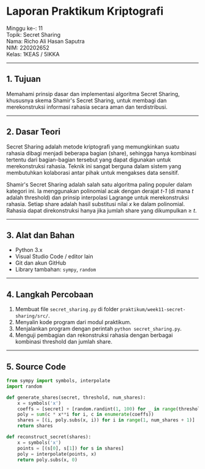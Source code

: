 # Laporan Praktikum Kriptografi  
Minggu ke-: 11  
Topik: Secret Sharing  
Nama: Richo Ali Hasan Saputra  
NIM: 220202652  
Kelas: 1KEAS / 5IKKA  

---

## 1. Tujuan  
Memahami prinsip dasar dan implementasi algoritma Secret Sharing, khususnya skema Shamir's Secret Sharing, untuk membagi dan merekonstruksi informasi rahasia secara aman dan terdistribusi.

---

## 2. Dasar Teori  
Secret Sharing adalah metode kriptografi yang memungkinkan suatu rahasia dibagi menjadi beberapa bagian (share), sehingga hanya kombinasi tertentu dari bagian-bagian tersebut yang dapat digunakan untuk merekonstruksi rahasia. Teknik ini sangat berguna dalam sistem yang membutuhkan kolaborasi antar pihak untuk mengakses data sensitif.

Shamir's Secret Sharing adalah salah satu algoritma paling populer dalam kategori ini. Ia menggunakan polinomial acak dengan derajat _t-1_ (di mana _t_ adalah threshold) dan prinsip interpolasi Lagrange untuk merekonstruksi rahasia. Setiap share adalah hasil substitusi nilai _x_ ke dalam polinomial. Rahasia dapat direkonstruksi hanya jika jumlah share yang dikumpulkan ≥ _t_.

---

## 3. Alat dan Bahan  
- Python 3.x  
- Visual Studio Code / editor lain  
- Git dan akun GitHub  
- Library tambahan: `sympy`, `random`

---

## 4. Langkah Percobaan  
1. Membuat file `secret_sharing.py` di folder `praktikum/week11-secret-sharing/src/`.  
2. Menyalin kode program dari modul praktikum.  
3. Menjalankan program dengan perintah `python secret_sharing.py`.  
4. Menguji pembagian dan rekonstruksi rahasia dengan berbagai kombinasi threshold dan jumlah share.

---

## 5. Source Code  
```python
from sympy import symbols, interpolate
import random

def generate_shares(secret, threshold, num_shares):
    x = symbols('x')
    coeffs = [secret] + [random.randint(1, 100) for _ in range(threshold - 1)]
    poly = sum(c * x**i for i, c in enumerate(coeffs))
    shares = [(i, poly.subs(x, i)) for i in range(1, num_shares + 1)]
    return shares

def reconstruct_secret(shares):
    x = symbols('x')
    points = [(s[0], s[1]) for s in shares]
    poly = interpolate(points, x)
    return poly.subs(x, 0)
